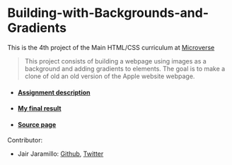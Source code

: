 # Building-with-Backgrounds-and-Gradients

This is the 4th project of the Main HTML/CSS curriculum at [Microverse](https://www.microverse.org/)

>This project consists of building a webpage using images as a background and adding gradients to elements. The goal is to make a clone of old an old version of the Apple website webpage.

* #### [Assignment description](https://www.theodinproject.com/courses/html5-and-css3/lessons/building-with-backgrounds-and-gradients)
* #### [My final result](https://jairjaramillo.github.io/Building-with-Backgrounds-and-Gradients)
* #### [Source page](https://web.archive.org/web/20140301004610/http://www.apple.com/)

Contributor:

* Jair Jaramillo: [Github](https://github.com/jairjaramillo), [Twitter](https://twitter.com/jairjy)
<!--
Code review by:

* Pending -->
